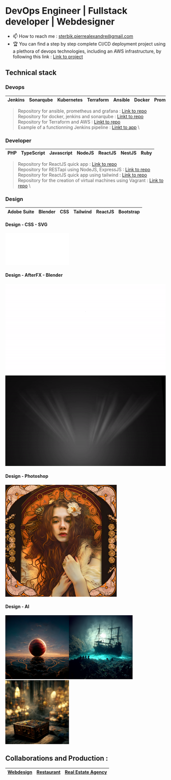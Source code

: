 <span style="display:flex;align-items:center;font-size: x-small;"><h1> DevOps Engineer | Fullstack developer | Webdesigner </h1></span>

- 📫 How to reach me : sterbik.pierrealexandre@gmail.com
- :trophy: You can find a step by step complete CI/CD deployment project using a plethora of devops technologies, including an AWS infrastructure, by following this link : [Link to project](https://docs.google.com/document/d/1pa4Xx0-eNUB6V12sOGlKhN1sh6cydZEe/edit?usp=drive_link&ouid=117616023064011937677&rtpof=true&sd=true)

## Technical stack

### Devops

| Jenkins | Sonarqube | Kubernetes | Terraform | Ansible | Docker | Prometheus | Grafana |
:---------------:|:---------------:|:---------------:|:---------------:|:---------------:|:---------------:|:---------------:|:---------------:|

> Repository for ansible, prometheus and grafana : [Link to repo](https://github.com/Manianise/ansible-prometheus-grafana) \
> Repository for docker, jenkins and sonarqube : [Linkt to repo](https://github.com/Manianise/docker-jenkins-env) \
> Repository for Terraform and AWS : [Linkt to repo](https://github.com/Manianise/terraform-ec2-aws) \
> Example of a functionning Jenkins pipeline : [Linkt to app](https://github.com/Manianise/api_nodejs) \


### Developer


| PHP | TypeScript | Javascript | NodeJS | ReactJS | NestJS | Ruby |
:---------------:|:---------------:|:---------------:|:---------------:|:---------------:|:---------------:|:---------------:|

> Repository for ReactJS quick app : [Link to repo](https://github.com/Manianise/spiritsPresentation) \
> Repository for RESTapi using NodeJS, ExpressJS : [Link to repo](https://github.com/Manianise/api_nodejs) \
> Repository for ReactJS quick app using tailwind : [Link to repo](https://github.com/Manianise/sterbik-react) \
> Repository for the creation of virtual machines using Vagrant : [Link to repo](https://github.com/Manianise/vagrant) \

### Design

| Adobe Suite | Blender | CSS | Tailwind | ReactJS | Bootstrap |
:---------------:|:---------------:|:---------------:|:---------------:|:---------------:|:---------------:|

#### Design - CSS - SVG

<img src="./assets/svg/zombie.svg" alt="zombie" width="100" height="100"><img src="./assets/svg/assets.svg" alt="logo" width="100" height="100">

#### Design - AfterFX - Blender

![video](./assets/video/movie_1-ezgif.com-video-to-gif-converter.gif) ![video](./assets/video/intro-ezgif.com-video-to-gif-converter.gif)


#### Design - Photoshop

<img src="./assets/img/refonte4.jpg" alt="Mucha" width="350" height="350">

#### Design - AI

<img src="./assets/img/grid_0.png" alt="ballRed" width="200" height="200"><img src="./assets/img/Sterbik_pirate_skeletons_having_a_banquet_sea_bed_shipwreak_par_fd28700d-1f18-44ed-8392-34e70d276c31.png" alt="pirateBoat" width="200" height="200"><img src="./assets/img/Zebrart_harry_potter_treasure_chest_no_background_octane_render_2b8e66ba-7dd3-48d5-894a-facf2911209f.png" alt="treasure" width="200" height="200">


## Collaborations and Production :

| [Webdesign](https://www.zebrart.fr/) | [Restaurant](https://www.le-parnasse-versailles.fr/) | [Real Estate Agency](https://cabinetlaclef.com/) 
:---------------:|:---------------:|:---------------:|

